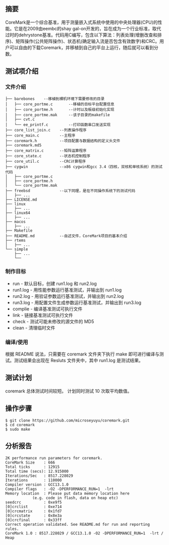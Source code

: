 ## 摘要

CoreMark是一个综合基准，用于测量嵌入式系统中使用的中央处理器(CPU)的性能。它是在2009由eembc的shay gal-on开发的，旨在成为一个行业标准，取代过时的dehrystone基准。代码用C编写，包含以下算法：列表处理(增删改查和排序)、矩阵操作(公共矩阵操作)、状态机(确定输入流是否包含有效数字)和CRC。用户可以自由的下载Coremark，并移植到自己的平台上运行，随后就可以看到分数。

## 测试项介绍

### 文件介绍

```
├── barebones	 --移植到裸机环境下需要修改的目录
│   ├── core_portme.c		--移植的目标平台配置信息
│   ├── core_portme.h		--计时以及板级初始化实现
│   ├── core_portme.mak		--该子目录的makefile
│   ├── cvt.c
│   └── ee_printf.c			--打印函数串口发送实现
├── core_list_join.c	--列表操作程序
├── core_main.c			--主程序
├── coremark.h			--项目配置与数据结构的定义头文件
├── coremark.md5		
├── core_matrix.c		--矩阵运算程序
├── core_state.c		--状态机控制程序
├── core_util.c			--CRC计算程序
├── cygwin				--x86 cygwin和gcc 3.4（四核，双核和单核系统）的测试代码
│   ├── core_portme.c
│   ├── core_portme.h
│   └── core_portme.mak
├── freebsd				--以下同理，是在不同操作系统下的测试代码
│   ├── ...
├── LICENSE.md
├── linux
│   ├── ...
├── linux64
│   ├── ...
├── macos
│   ├── ...
├── Makefile			
├── README.md			--自述文件，CoreMark项目的基本介绍
├── rtems
│   ├── ...
└── simple
    ├── ...
    └──
```

### 制作目标

- run - 默认目标，创建 run1.log 和 run2.log
- run1.log - 用性能参数运行基准测试，并输出到 run1.log
- run2.log - 用验证参数运行基准测试，并输出到 run2.log
- run3.log - 用配置文件生成参数运行基准测试，并输出到 run3.log
- complie - 编译基准测试可执行文件
- link - 链接基准测试可执行文件
- check - 测试可能未修改的源文件的 MD5
- clean - 清理临时文件

### 编译/使用

根据 README 说法，只需要在 coremark 文件夹下执行 make 即可进行编译与测试。测试结果会出现在 Resluts 文件夹中，其中 run1.log 是测试结果。

## 测试计划

coremark 总体测试时间较短。
计划同时测试 10 次取平均数值。

## 操作步骤

```
$ git clone https://github.com/microseyuyu/coremark.git
$ cd coremark
$ sudo make
```

## 分析报告

```
2K performance run parameters for coremark.
CoreMark Size    : 666
Total ticks      : 12915
Total time (secs): 12.915000
Iterations/Sec   : 8517.228029
Iterations       : 110000
Compiler version : GCC13.1.0
Compiler flags   : -O2 -DPERFORMANCE_RUN=1  -lrt
Memory location  : Please put data memory location here
			(e.g. code in flash, data on heap etc)
seedcrc          : 0xe9f5
[0]crclist       : 0xe714
[0]crcmatrix     : 0x1fd7
[0]crcstate      : 0x8e3a
[0]crcfinal      : 0x33ff
Correct operation validated. See README.md for run and reporting rules.
CoreMark 1.0 : 8517.228029 / GCC13.1.0 -O2 -DPERFORMANCE_RUN=1  -lrt / Heap

```
